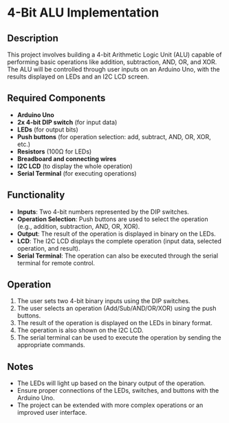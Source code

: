 # 4-Bit ALU Implementation

## Description
This project involves building a 4-bit Arithmetic Logic Unit (ALU) capable of performing basic operations like addition, subtraction, AND, OR, and XOR. The ALU will be controlled through user inputs on an Arduino Uno, with the results displayed on LEDs and an I2C LCD screen.

## Required Components
- **Arduino Uno**
- **2x 4-bit DIP switch** (for input data)
- **LEDs** (for output bits)
- **Push buttons** (for operation selection: add, subtract, AND, OR, XOR, etc.)
- **Resistors** (100Ω for LEDs)
- **Breadboard and connecting wires**
- **I2C LCD** (to display the whole operation)
- **Serial Terminal** (for executing operations)

## Functionality
- **Inputs**: Two 4-bit numbers represented by the DIP switches.
- **Operation Selection**: Push buttons are used to select the operation (e.g., addition, subtraction, AND, OR, XOR).
- **Output**: The result of the operation is displayed in binary on the LEDs.
- **LCD**: The I2C LCD displays the complete operation (input data, selected operation, and result).
- **Serial Terminal**: The operation can also be executed through the serial terminal for remote control.

## Operation
1. The user sets two 4-bit binary inputs using the DIP switches.
2. The user selects an operation (Add/Sub/AND/OR/XOR) using the push buttons.
3. The result of the operation is displayed on the LEDs in binary format.
4. The operation is also shown on the I2C LCD.
5. The serial terminal can be used to execute the operation by sending the appropriate commands.

## Notes
- The LEDs will light up based on the binary output of the operation.
- Ensure proper connections of the LEDs, switches, and buttons with the Arduino Uno.
- The project can be extended with more complex operations or an improved user interface.
